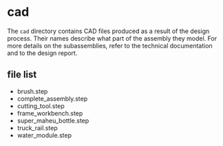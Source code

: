 # cad

The `cad` directory contains CAD files produced as a result of the design process. Their names describe what part of the assembly they model. For more details on the subassemblies, refer to the technical documentation and to the design report. 

## file list

- brush.step
- complete_assembly.step
- cutting_tool.step
- frame_workbench.step
- super_maheu_bottle.step
- truck_rail.step
- water_module.step